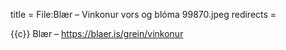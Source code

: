 title = File:Blær – Vinkonur vors og blóma 99870.jpeg
redirects =
>>>>

{{c}} Blær – https://blaer.is/grein/vinkonur
